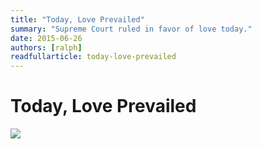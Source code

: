 ```yaml
---
title: "Today, Love Prevailed"
summary: "Supreme Court ruled in favor of love today."
date: 2015-06-26
authors: [ralph]
readfullarticle: today-love-prevailed
---
```


# Today, Love Prevailed

<a href="http://time.com/3937244/supreme-court-gay-marriage-decision/"><img src="/assets/img/blog/love-prevails.png" class="center-element"></a>
